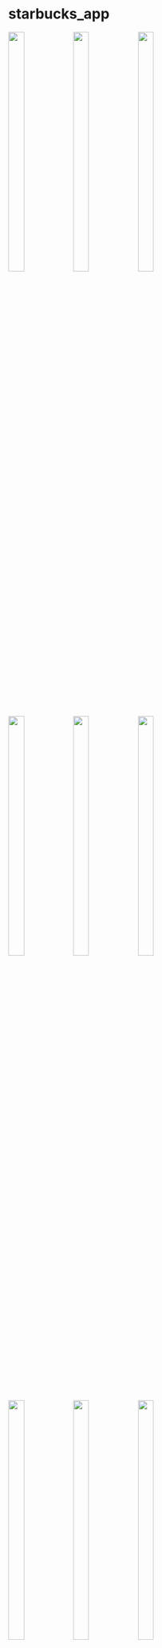 # starbucks_app


<div> 
    <img src = "https://github.com/user-attachments/assets/64a3558d-e2f1-4888-ab65-24e0f02d2fc5"  height=35% width=25%  />
    <img src = "https://github.com/user-attachments/assets/88a2ee5c-f17d-45a0-983d-4b75d3cdcc9f"  height=35% width=25%  />
    <img src = "https://github.com/user-attachments/assets/9cdb638c-6aa0-4e4d-bcd5-5f951ccce60e"  height=35% width=25%  />
    <img src = "https://github.com/user-attachments/assets/b9be1d3f-4ffa-4627-8f53-3dadb3ef881f"  height=35% width=25%  />
    <img src = "https://github.com/user-attachments/assets/c7e17404-d53f-4405-a4ed-b43f4751bc72"  height=35% width=25%  />
    <img src = "https://github.com/user-attachments/assets/a77b4741-7309-4a51-92ba-0a0706e0d6a8"  height=35% width=25%  />
    <img src = "https://github.com/user-attachments/assets/176bbf19-c561-4c20-b0c6-511301160c25"  height=35% width=25%  />
    <img src = "https://github.com/user-attachments/assets/6a756d3c-d342-433f-8f76-474a891b00db"  height=35% width=25%  />
    <img src = "https://github.com/user-attachments/assets/9db83a5c-2dbe-4941-acd4-42a188f5214a"  height=35% width=25%  />
    <img src = "https://github.com/user-attachments/assets/27c01fc6-c854-43d5-a913-081518497d5f"  height=35% width=25%  />
    <img src = "https://github.com/user-attachments/assets/c93bf310-d039-43a3-a17f-5e34249bc3bc"  height=35% width=25%  />
    <img src = "https://github.com/user-attachments/assets/8e27ac3c-11a3-488b-940b-dedcf107372f"  height=35% width=25%  />
    <img src = "https://github.com/user-attachments/assets/58e61d64-4d4b-4c73-b786-da89d54de443"  height=35% width=25%  />
    <img src = "https://github.com/user-attachments/assets/6c707cab-b169-44fd-9b07-ea851af2d770"  height=35% width=25%  />
    <img src = "https://github.com/user-attachments/assets/51e054ad-5fbe-4821-a4f6-6da9256863f3"  height=35% width=25%  />
    <img src = "https://github.com/user-attachments/assets/fed4be75-dc1f-4704-9676-ed4432778966"  height=35% width=25%  />
    <img src = "https://github.com/user-attachments/assets/a2ee66bc-b815-4ed9-87bc-81aef135ff7f"  height=35% width=25%  />
    <img src = "https://github.com/user-attachments/assets/6406449d-611c-4fe9-a971-bc3479392a52"  height=35% width=25%  />
    <img src = "https://github.com/user-attachments/assets/18154f41-985e-415b-81a0-5150afa82778"  height=35% width=25%  />
    <img src = "https://github.com/user-attachments/assets/30de5345-31ec-44db-bf03-ecddedf961f7"  height=35% width=25%  />
   


    
    
<div align = "center">

</div>




<div align="center"> <a href="https://drive.google.com/file/d/1ePYgghCPKymtmHkQAaJ5W_knemOnXNUR/view?usp=drivesdk">👉👉See Video👈👈</a></div>



![login3Datepicker](https://github.com/user-attachments/assets/1c761673-943f-4c9b-bf0e-48ab1e8787bb)



